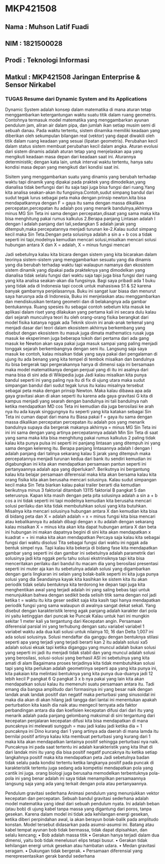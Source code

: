 # MKP421508

<h2>Nama    : Muhson Latif Fuadi</h2>
<h2>NIM     : 1821500028</h2>
<h2>Prodi   : Teknologi Informasi</h2>
<h2>Matkul  : MKP421508 Jaringan Enterprise & Sensor Nirkabel</h2>

<h3>TUGAS Resume dari Dynamic System and its Applications</h3>

<p> Dynamic System adalah konsep dalam matematika di mana aturan tetap menggambarkan ketergantungan waktu suatu titik dalam ruang geometris. Contohnya termasuk model matematika yang menggambarkan ayunan pendulum jam, aliran air dalam pipa, dan jumlah ikan setiap musim semi di sebuah danau. Pada waktu tertentu, sistem dinamika memiliki keadaan yang diberikan oleh sekumpulan bilangan real (vektor) yang dapat diwakili oleh titik dalam ruang keadaan yang sesuai (lipatan geometris). Perubahan kecil dalam status sistem membuat perubahan kecil dalam angka. Aturan evolusi dari sistem dinamis adalah aturan tetap yang menjelaskan apa yang mengikuti keadaan masa depan dari keadaan saat ini. Aturannya deterministik; dengan kata lain, untuk interval waktu tertentu, hanya satu kondisi masa depan yang mengikuti dari kondisi saat ini.</p>

<p>Sisitem yang menggambarkan suatu yang dinamis yang berubah terhadap waktu tapi dinamik yang dipakai pada praktek yang dimodelkan,yang dianalisa tidak berfungsi dari itu saja tapi juga bisa fungsi dari ruang.Yang kita analisa seakan-akan itu fungsinya.Contoh,sudut simpang bandul dari sudut tegak lurus sebagai peta maka dengan prinsip newton.kita bisa mendapatkannya dengan F = gaya itu sama dengan massa dikalikan percepatan,percepatan itu adalah pos yang menarik bandulnya,akhirnya minus MG Sin Teta ini sama dengan percepatan,disaat yang sama maka kita bisa menghitung pakai rumus kalkulus 2.Berapa panjang Lintasan adalah I dengan I adalah panjang dari tali,sedangkan S adalah jarak yang ditempuh,maka percepatannya menjadi turunan ke-2.Kalau sudut simpang kecil maka Sin Teta.Dengan peta solusinya adalah a sin a + b cos a tidak seperti ini tapi,modelnya kemudian mencari solusi,misalkan mencari solusi hubungan antara X dan X = adalah, X = minus fungsi mencari</p>

Jadi sebetulnya kalau kita bicara dengan sistem yang kita bicarakan dalam teorinya sistem-sistem yang menggambarkan sesuatu yang dia dinamis yang dia berubah terhadap waktu tapi walaupun namanya dan ekosistem sistem dinamik yang dipakai pada prakteknya yang dimodelkan yang dianalisa tidak selalu fungsi dari waktu saja tapi juga bisa fungsi dari ruang yang kita analisa seakan-akan dia fungsinya. Bagi saya pribadi ada 1 buku yang tidak ada di Indonesia tapi cocok untuk mahasiswa S1 & S2 karena banyak gambarnya penjelasannya. Buku ini sangat luar biasa dan menurut saya harusnya ada di Indonesia, Buku ini menjelaskan atau menggambarkan dan mendiskusikan tentang geometri dan di belakangnya ada gambar bentukannya. Ruang spesies itu sebagai contoh sebelum kita masuk ke aplikasi dalam riset yang dilakukan yang pertama kali ini secara dulu kalau dari sejarah munculnya teori itu oleh orang-orang fisika berangkat dari model fisika katanya nggak ada Teknik slovin ini anak-anak terkenal yang menjadi dasar dari teori dalam ekosistem akhirnya berkembang yang disebut dengan ekosistem itu masuk juga dimata mathematics rusak juga masuk ke eksperimen juga beberapa tokoh dari pertama dari ada gang masuk ke Newton akan saya pakai juga masuk sampai yang paling menjadi tonggak sejarah berkembangnya dengan seni itu. Langsung saja saya masuk ke contoh, kalau misalkan tidak yang saya pakai dari pengalaman di ujung itu ada benang yang kita tempel di tembok misalkan dan bandulnya itu bisa bergerak tapi pergerakannya hanya di dimensi saja ini bersamaan maka model matematikanya dengan penjual yang di itu ini asalnya dari mana bisa di sini ada di Wikipedia juga Jadi kalau misalkan kita punya bandul seperti ini yang paling nya itu di fix di ujung utara maka sudut simpangan bandul dari sudut tegak lurus itu kalau misalnya tersebut sebagai peta maka dengan prinsip Newton. Maka kalau dibawa apa ada gaya gravitasi akan di akan seperti itu karena ada gaya gravitasi G kita di kampus menjadi yang searah dengan bandulnya ini tali bandulnya nah ketika mendapatkan MD cos Teta ini kemudian dia juga berosilasi ke arah nya itu ada kayak singgungnya itu seperti yang kita katakan sebagai Sin Teta ini cuman dapat dari mana itu Biasa pakai f = gaya itu sama dengan massa dikalikan percepatan percepatan itu adalah pos yang menarik bandulnya supaya dia bergerak makanya akhirnya = minus MG Sin Teta ini ini ini sama dengan yang artinya percepatannya adalah Min Sin Teta di saat yang sama maka kita bisa menghitung pakai rumus kalkulus 2 paling tidak kalau kita punya pulsa ini seperti ini panjang lintasan yang ditempuh ini yang sama dengan kelereng itu. Berapa panjang lintasannya adalah l dengan l adalah panjang dari talinya sekarang kalau S jarak yang ditempuh maka percepatannya menjadi turunan kedua dari bank itu sendiri kemudian ini digabungkan ini kita akan mendapatkan persamaan pantun seperti ini pertanyaannya adalah apa yang diperlukan?. Berikutnya ini bergantung kalau kita belajar persamaan diferensial maka kita akan bersama kalau kita orang fisika kita akan berusaha mencari solusinya. Kalau sudut simpangan kecil maka Sin Teta biarkan kalau pakai trailer berarti dia kemudian berikutnya minus 3 faktorial ditambah 13115 faktorial B pangkat 5 dan seterusnya. Kapan kita masih dengan peta pita solusinya adalah a sin a + b cos a ini tidak seperti ini tapi modelnya kemudian kita berusaha mencari solusi perilaku dan kita tidak membutuhkan solusi yang kita butuhkan. Misalnya kita mencari solusinya hubungan antara X dan kemudian kita bisa di bidang peta dan X = adalah adalah = x = minus fungsi kita bisa mencari atau kebalikannya itu adalah dibagi dengan x itu adalah dengan sekarang kalau misalkan X = minus kita akan kita dapat hubungan antara X dan beta ini hubungan ini makan dapatnya begini di sini kita akan mendapatkan x kuadrat = + ini maka kita akan mendapatkan Percaya saja kalau kita sebagai fungsi dari waktu disolusi Tita sebagai fungsi dari waktu ini nggak ada bentuk simpel nya. Tapi kalau kita bekerja di bidang fase kita mendapatkan gambar yang seperti ini dan gambar ini sebetulnya adalah parametrik dari solusinya jadi kita nggak perlu tahu solusi ekstrinsiknya tapi kita bisa menceritakan perilaku dari bandul itu macam dia yang berosilasi presentasi seperti ini muter aja kan itu sebetulnya adalah solusi yang digambarkan dengan garis lingkaran ini selain yang bolak-balik seperti ini kita juga punya solusi yang dia Seandainya kayak kita kasihkan ke sistem kita itu akan periodik tidak selalu bentuknya kita terdorong ke depan tapi juga kita menghentikan awal yang terjadi adalah ini yang saling bebas tapi untuk menunjukkan bahwa dengan sedikit beda selisih titik sama dengan nol jadi ketika t = waktu itu kita geser sedikit saja kita kasih tapi hanya mendapatkan periodik fungsi yang sama walaupun di awalnya sangat dekat sekali. Yang disebut dengan karakteristik lereng agak panjang adalah karakter dari pola ini yaitu ketinggian dari puncak ke Puncak Kalau untuk hari ini mungkin sekitar 1 meter kali ya tergantung dari Kecepatan angin. Persamaan diferensial parsial ini yang terhubung dengan satu variabel variabel 1 variabel waktu ada dua kali solusi untuk nilainya 10, 16 dan Delta 1,007 ini ada solusi solusinya. Solusi mendaftar dia ganggu dengan bentuknya stilasi seperti apa yang terjadi yang terjadi berarti kan 2 itu adalah solusi xa5 adalah solusi eksak tapi ketika diganggu yang muncul adalah bukan solusi yang seperti ini jadi itu menjadi tidak stabil dan yang muncul adalah solusi yang berosilasi, solusi-solusi yang berhasil ASI ini sebetulnya yang kita amati di alam Bagaimana proses terjadinya kita tidak membutuhkan solusi tapi yang kita perlukan adalah geometrinya seperti apa yang kita punya ini, kita pakaian kita melintasi bentuknya yang kita punya dua-duanya jadi 12 lebih kecil P pangkat 6 Q pangkat 3 x b nya pakai yang lain kita akan mendapatkan solusi kalau itu memenuhi suatu persamaan antara itu.
Tadi emang dia bangsa amplitudo dari formasinya ini yang besar naik dengan landak anak landak positif dan negatif maka perturbasi yang sinusoidal ini maka dia akan di akan hilang jadi tangga dari lantai ini menentukan apakah perturbation kita kasih dia naik atau mengecil ternyata ada faktor perbandingan antara dia dan koefisien kecepatan difusi dari dari itu yang menarik adalah pada panjang gelombang maksimal di sini tergantung dari kecepatan penjalaran kecepatan difusi kita bisa mendapatkan di mana puncaknya ini melewati sungguh = mau jadi kalau jadi ketika dia = 1 puncaknya ini Dino kurang dari 1 yang artinya ada daerah di mana lamda itu bernilai positif artinya kalau kita membuat perturbasi yang kurang dari 1 maka kita akan mendapatkan lantainya positif sehingga perturbasi nya naik. Puncaknya ini pada saat tertentu ini adalah karakteristik yang kita lihat di dari landak mini itu yang dia bisa positif negatif puncaknya itu ketika setiap langkahnya positif maka kita mendapatkan peta Jadi sebetulnya badan tidak selalu pada kondisi tertentu ketika langkanya positif pada puncak di karakteristik tertentu juga sedang ada kompetisi mendapatkan pola yang cantik ini juga. orang biologi juga berusaha memodelkan terbentuknya pola-pola ini yang benar adalah ini saya tidak menampilkan persamaannya langsung saja yang ada yang terkait dengan pola atau pertanyaannya.


<p> Pendulum gravitasi sederhana Animasi pendulum yang menunjukkan vektor kecepatan dan percepatan. Sebuah bandul gravitasi sederhana adalah model matematika yang ideal dari sebuah pendulum nyata. Ini adalah beban (atau bob) di ujung kabel tanpa massa yang digantung dari poros, tanpa gesekan. Karena dalam model ini tidak ada kehilangan energi gesekan, ketika diberi perpindahan awal, ia akan berayun bolak-balik pada amplitudo konstan. Model tersebut didasarkan pada asumsi-asumsi ini.
  Batang atau kabel tempat ayunan bob tidak bermassa, tidak dapat dipisahkan, dan selalu kencang; 
      •	Bob adalah massa titik
      •	Gerakan hanya terjadi dalam dua dimensi, yaitu bob tidak menelusuri elips tetapi busur.
      •	Gerakan tidak kehilangan energi untuk gesekan atau hambatan udara.
      •	Medan gravitasi seragam.
      •	Dukungan tidak bergerak.
      •	Persamaan diferensial yang merepresentasikan gerak bandul sederhana</p>
      
